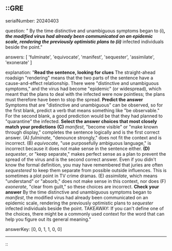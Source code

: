 ::GRE
---

serialNumber: 20240403

question: " By the time distinctive and unambiguous symptoms began to (i)_______, the modified virus had already been communicated on an epidemic scale, rendering the previously optimistic plans to (ii)_______ infected individuals beside the point."

answers: [
  'fulminate',
  'equivocate',
  'manifest',
  'sequester',
  'assimilate',
  'exonerate'
]

explanation: "<strong>Read the sentence, looking for clues</strong> The straight-ahead roadsign \"rendering\" means that the two parts of the sentence have a cause-and-effect relationship. There were \"distinctive and unambiguous symptoms,\" and the virus had become \"epidemic\" (or widespread), which meant that the plans to deal with the infected were now pointless; the plans must therefore have been to stop the spread. <strong>Predict the answer</strong> Symptoms that are \"distinctive and unambiguous\" can be observed, so for the first blank, predict a verb that means something like \"be observable.\" For the second blank, a good prediction would be that they had planned to \"quarantine\" the infected. <strong>Select the answer choices that most closely match your predictions</strong> <strong>(C)</strong> <i>manifest</i>, \"become visible\" or \"make known through display,\" completes the sentence logically and is the first correct answer. (A) <i>fulminate</i>, \"denounce strongly,\" does not fit the context and is incorrect. (B) <i>equivocate</i>, \"use purposefully ambiguous language,\" is incorrect because it does not make sense in the sentence either. <strong>(D) </strong><i>sequester</i>, or \"keep separate,\" makes perfect sense as a plan to prevent the spread of the virus and is the second correct answer. Even if you didn't know the formal definition, you may have remembered that juries are often <i>sequestered</i> to keep them separate from possible outside influences. This is sometimes a plot point in TV crime dramas. (E) <i>assimilate</i>, which means \"understand\" or \"absorb,\" does not make sense in this context, nor does (F) <i>exonerate</i>, \"clear from guilt,\" so these choices are incorrect. <strong>Check your answer</strong> By the time distinctive and unambiguous symptoms began to <i>manifest</i>, the modified virus had already been communicated on an epidemic scale, rendering the previously optimistic plans to <i>sequester</i> infected individuals beside the point. TAKEAWAY: If you can't define one of the choices, there might be a commonly used context for the word that can help you figure out its general meaning."

answerKey: [0, 0, 1, 1, 0, 0]

---
::
